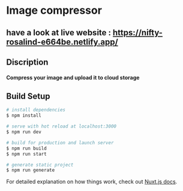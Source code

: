 # Image compressor 

## have a look at live website : https://nifty-rosalind-e664be.netlify.app/

## Discription 
#### Compress your image and upload it to cloud storage

## Build Setup

```bash
# install dependencies
$ npm install

# serve with hot reload at localhost:3000
$ npm run dev

# build for production and launch server
$ npm run build
$ npm run start

# generate static project
$ npm run generate
```

For detailed explanation on how things work, check out [Nuxt.js docs](https://nuxtjs.org).
